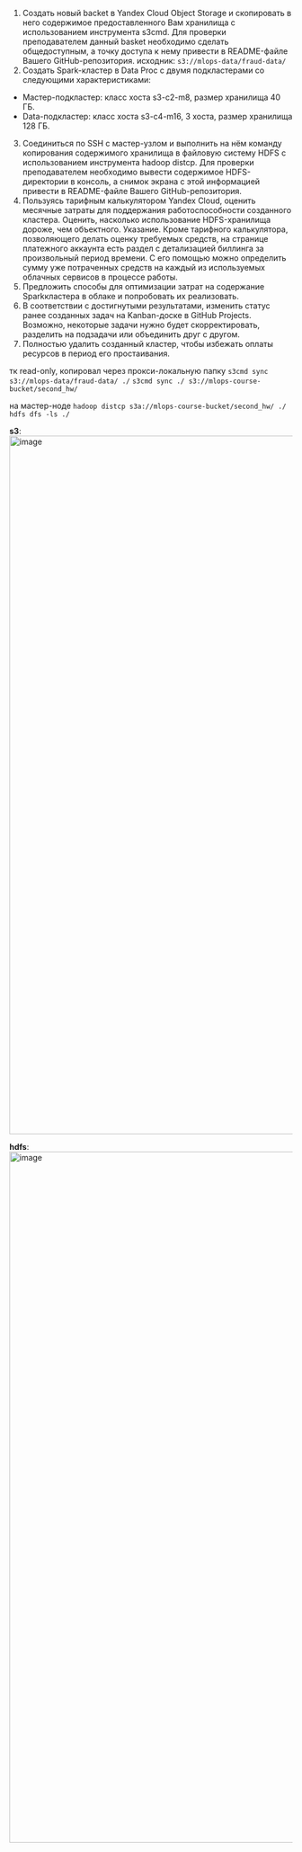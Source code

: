 1. Создать новый backet в Yandex Cloud Object Storage и скопировать
в него содержимое предоставленного Вам хранилища с использованием инструмента s3cmd. Для проверки преподавателем данный basket необходимо
сделать общедоступным, а точку доступа к нему привести в README-файле
Вашего GitHub-репозитория.
исходник:
`s3://mlops-data/fraud-data/`
2. Создать Spark-кластер в Data Proc с двумя подкластерами со следующими характеристиками:
- Мастер-подкластер: класс хоста s3-c2-m8, размер хранилища 40 ГБ.
- Data-подкластер: класс хоста s3-c4-m16, 3 хоста, размер хранилища
128 ГБ.
3. Соединиться по SSH с мастер-узлом и выполнить на нём команду копирования содержимого хранилища в файловую систему HDFS с использованием инструмента hadoop distcp. Для проверки преподавателем необходимо
вывести содержимое HDFS-директории в консоль, а снимок экрана с этой информацией привести в README-файле Вашего GitHub-репозитория.
4. Пользуясь тарифным калькулятором Yandex Cloud, оценить месячные
затраты для поддержания работоспособности созданного кластера. Оценить,
насколько использование HDFS-хранилища дороже, чем объектного.
Указание. Кроме тарифного калькулятора, позволяющего делать оценку требуемых средств, на странице платежного аккаунта есть раздел с детализацией биллинга за произвольный период времени. С его помощью можно определить сумму уже потраченных средств на каждый из используемых облачных
сервисов в процессе работы.
5. Предложить способы для оптимизации затрат на содержание Sparkкластера в облаке и попробовать их реализовать.
6. В соответствии с достигнутыми результатами, изменить статус ранее
созданных задач на Kanban-доске в GitHub Projects. Возможно, некоторые
задачи нужно будет скорректировать, разделить на подзадачи или объединить друг с другом.
7. Полностью удалить созданный кластер, чтобы избежать оплаты ресурсов в период его простаивания.


тк read-only, копировал через прокси-локальную папку
`s3cmd sync s3://mlops-data/fraud-data/ ./`
`s3cmd sync ./ s3://mlops-course-bucket/second_hw/`

на мастер-ноде
`hadoop distcp s3a://mlops-course-bucket/second_hw/ ./`
`hdfs dfs -ls ./`

**s3**:
<img width="1243" alt="image" src="https://github.com/MixKup/MLOps_study/assets/19960794/b75ea57c-7fd0-42d2-a3ee-a7a53a20675d">

**hdfs**:
<img width="1230" alt="image" src="https://github.com/MixKup/MLOps_study/assets/19960794/35ade394-d471-48fa-a356-31d954fd55c0">
